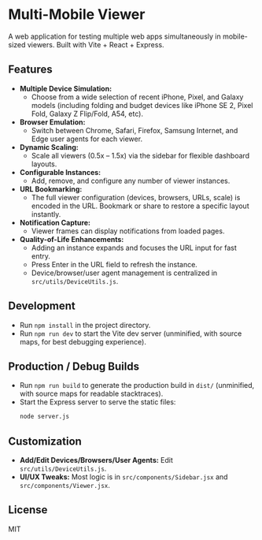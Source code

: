 # Multi-Mobile Viewer

A web application for testing multiple web apps simultaneously in mobile-sized viewers. Built with Vite + React + Express.

## Features
- **Multiple Device Simulation:**
  - Choose from a wide selection of recent iPhone, Pixel, and Galaxy models (including folding and budget devices like iPhone SE 2, Pixel Fold, Galaxy Z Flip/Fold, A54, etc).
- **Browser Emulation:**
  - Switch between Chrome, Safari, Firefox, Samsung Internet, and Edge user agents for each viewer.
- **Dynamic Scaling:**
  - Scale all viewers (0.5x – 1.5x) via the sidebar for flexible dashboard layouts.
- **Configurable Instances:**
  - Add, remove, and configure any number of viewer instances.
- **URL Bookmarking:**
  - The full viewer configuration (devices, browsers, URLs, scale) is encoded in the URL. Bookmark or share to restore a specific layout instantly.
- **Notification Capture:**
  - Viewer frames can display notifications from loaded pages.
- **Quality-of-Life Enhancements:**
  - Adding an instance expands and focuses the URL input for fast entry.
  - Press Enter in the URL field to refresh the instance.
  - Device/browser/user agent management is centralized in `src/utils/DeviceUtils.js`.

## Development
- Run `npm install` in the project directory.
- Run `npm run dev` to start the Vite dev server (unminified, with source maps, for best debugging experience).

## Production / Debug Builds
- Run `npm run build` to generate the production build in `dist/` (unminified, with source maps for readable stacktraces).
- Start the Express server to serve the static files:
  ```sh
  node server.js
  ```

## Customization
- **Add/Edit Devices/Browsers/User Agents:** Edit `src/utils/DeviceUtils.js`.
- **UI/UX Tweaks:** Most logic is in `src/components/Sidebar.jsx` and `src/components/Viewer.jsx`.

## License
MIT
